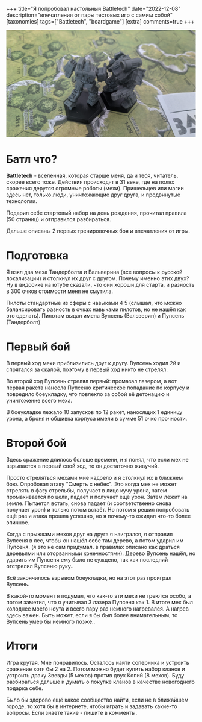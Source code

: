 +++
title="Я попробовал настольный Battletech"
date="2022-12-08"
description="впечатления от пары тестовых игр с самим собой"
[taxonomies]
tags=["Battletech", "boardgame"]
[extra]
comments=true
+++

![](attachments/Pasted%20image%2020221208223412.png)

# Батл что?
**Battletech** - вселенная, которая старше меня, да и тебя, читатель, скорее всего тоже. Действия происходят в 31 веке, где на полях сражения дерутся огромные роботы (мехи). Пришельцев или магии здесь нет, только люди, уничтожающие друг друга, и продвинутые технологии.

Подарил себе стартовый набор на день рождения, прочитал правила (50 страниц) и отправился разбираться.

Дальше описаны 2 первых тренировочных боя и впечатления от игры.

# Подготовка
Я взял два меха Тандерболта и Вальверина (все вопросы к русской локализации) и столкнул их друг с другом. Почему именно этих двух? Ну в видосике на ютубе сказали, что они хороши для старта, и разность в 300 очков стоимости меня не смутила.

Пилоты стандартные из сферы с навыками 4 5 (слышал, что можно балансировать разность в очках навыками пилотов, но не нашёл как это сделать). Пилотам выдал имена Вупсень (Вальверин) и Пупсень (Тандерболт)

# Первый бой
В первый ход мехи приблизились друг к другу. Вупсень ходил 2й и спрятался за скалой, поэтому в первый ход никто не стрелял.

Во второй ход Вупсень стрелял первый: промазал лазером, а вот первая ракета нанесла Пупсеню критическое попадание по корпусу и повредило боеукладку, что повлекло за собой её детонацию и уничтожение всего меха.

В боеукладке лежало 10 запусков по 12 ракет, наносящих 1 единицу урона, а броня и обшивка корпуса имели в сумме 51 очко прочности.

# Второй бой
Здесь сражение длилось больше времени, и я понял, что если мех не взрывается в первый свой ход, то он достаточно живучий.

Просто стреляться мехами мне надоело и я столкнул их в ближнем бою. Опробовал атаку "Смерть с небес". Это когда мех не может стрелять в фазу стрельбы, получает в лицо кучу урона, затем промахивается по цели, падает и получает ещё урон. Затем лежит на земле. Пытается встать, снова падает (и соответственно снова получает урон) и только потом встаёт.
Но потом я решил попробовать ещё раз и атака прошла успешно, но я почему-то ожидал что-то более эпичное.

Когда с прыжками мехов друг на друга я наигрался, я отправил Вупсеня в лес, чтобы он нашёл себе там дерево, а потом ударил им Пупсеня. (я это не сам придумал. в правилах описано как драться деревьями или оторванными конечностями).
Дерево Вупсень нашёл, но ударить им Пупсеня ему было не суждено, так как последний отстрелил Вупсеню руку..

Всё закончилось взрывом боеукладки, но на этот раз проиграл Вупсень.

В какой-то момент я подумал, что как-то эти мехи не греются особо, а потом заметил, что я учитывал 3 лазера Пупсеня как 1. В итоге мех был холоднее моего ноута и всего пару раз немного нагревался. А нагрев здесь важен. Быть может, если я бы был более внимательным, то Вупсень умер бы немного позже..

# Итоги
Игра крутая. Мне понравилось. Осталось найти соперника и устроить сражение хотя бы 2 на 2. Потом можно будет купить набор кланов и устроить драку Звезды (5 мехов) против двух Копий (8 мехов).
Буду разбираться дальше и думать о покупке кланов в качестве новогоднего подарка себе.

Было бы здорово ещё какое сообщество найти, если не в ближайшем городе, то хотя бы в интернете, чтобы играть и задавать какие-то вопросы. Если знаете такие - пишите в комменты.
